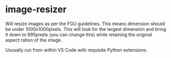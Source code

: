 # image-resizer
Will resize images as per the FGU guidelines. This means dimension should be under 1000x1000pixels. This will look for the largest dimension and bring it down to 995pixels (you can change this) while retaining the original aspect ration of the image. 

Ususally run from within VS Code with requisite Python extensions.
